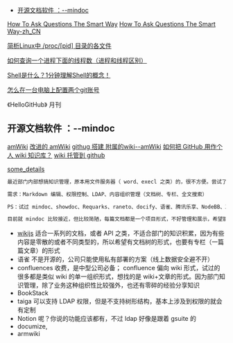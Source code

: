 <!-- TOC -->

- [开源文档软件 ：--mindoc](#开源文档软件---mindoc)

<!-- /TOC -->

[]()
[]()
[]()
[]()
[]()
[]()


[How To Ask Questions The Smart Way](http://www.catb.org/~esr/faqs/smart-questions.html)
[How To Ask Questions The Smart Way-zh_CN](https://github.com/ruby-china/How-To-Ask-Questions-The-Smart-Way/blob/master/README-zh_CN.md)

[简析Linux中 /proc/[pid] 目录的各文件](https://www.linuxprobe.com/linux-proc-pid.html)


[如何查询一个进程下面的线程数（进程和线程区别）](https://www.cnblogs.com/kevingrace/p/5252919.html)

[Shell是什么？1分钟理解Shell的概念！](http://c.biancheng.net/view/706.html)


[怎么在一台电脑上配置两个git账号](https://www.zhihu.com/question/268617758/answer/649794531)




《HelloGitHub》  月刊



## 开源文档软件 ：--mindoc
[amWiki](https://blog.csdn.net/cjmqas/article/details/78363116?utm_source=blogxgwz0)
[改进的 amWiki](http://weyo.me/pages/techs/wikis-by-amwiki/)
[githug 搭建 附属的wiki--amWiki](http://amwiki.org/doc/?file=020-%E6%95%99%E7%A8%8B%E5%AD%A6%E4%B9%A0%E7%AF%87/007-%E4%BD%BF%E7%94%A8%E5%AF%BC%E5%87%BA%E5%88%9B%E5%BB%BA%E9%99%84%E5%B1%9Ewiki#Github%20Pages%EF%BC%9A)
[如何把 GitHub 用作个人 wiki 知识库？](https://www.zhihu.com/question/27027157)
[wiki 托管到 github](https://doc.iminho.me/docs/mindoc/mindoc-1cme3u1tc2p8r)

[some_details](https://www.v2ex.com/t/601277)
```md
最近部门内部想搞知识管理，原本用文件服务器（ word、execl 之类）的，很不方便。尝试了一些开源的 wiki、在线文档方案，都不太理想。最理想的应该是语雀，但只有在线的，没有开源私有部署，不知道大家的公司内部是怎么管理日常沉淀的知识经验

需求：Markdown 编辑、权限控制、LDAP、内容组织管理（文档树、专栏、全文搜索）

PS：试过 mindoc、showdoc、Requarks、raneto、docify、语雀、腾讯乐享、NodeBB、Xiuno

目前就 mindoc 比较接近，但比较简陋，每篇文档都是一个项目形式，不好管理和展示，希望能类似语雀那种文档管理方式

```
* [wikijs](https://github.com/Requarks/wiki)  适合一系列的文档，或者 API 之类，不适合部门的知识积累，因为有些内容是零散的或者不同类型的，所以希望有文档树的形式，也要有专栏（一篇篇文章）的形式
* 语雀    不是开源的，公司只能使用私有部署的方案（线上数据安全避不开）
* confluences    收费，是中型公司必备； confluence 偏向 wiki 形式，试过的很多都是类似 wiki 的单一组织形式，想找的是 wiki+文章的形式。因为部门知识管理，除了业务这种组织性比较强外，也还有零碎的经验分享知识
* BookStack
* taiga  可以支持 LDAP 权限，但是不支持树形结构，基本上涉及到权限的就会有定制
* Notion   呢？你说的功能应该都有，不过 ldap 好像是跟着 gsuite 的
* documize,
* armwiki

